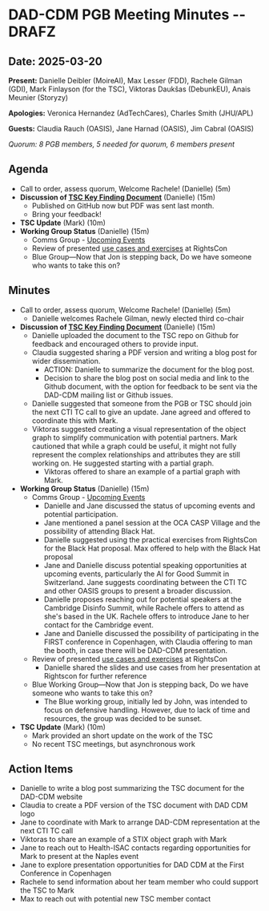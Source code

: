 # DAD-CDM PGB Meeting Minutes -- DRAFZ

## Date: 2025-03-20


**Present:** Danielle Deibler (MoireAI), Max Lesser (FDD),  Rachele Gilman (GDI), Mark Finlayson (for the TSC), Viktoras Daukšas (DebunkEU), Anais Meunier (Storyzy)

**Apologies:**  Veronica Hernandez (AdTechCares),  Charles Smith (JHU/APL)

**Guests:** Claudia Rauch (OASIS), Jane Harnad (OASIS), Jim Cabral (OASIS)

_Quorum: 8 PGB members, 5 needed for quorum, 6 members present_

## Agenda

* Call to order, assess quorum, Welcome Rachele\! (Danielle) (5m)  
* **Discussion of [TSC Key Finding Document](https://github.com/DAD-CDM/dad-cdm-tsc/blob/main/DAD-CDM-Key-Findings-202502.md)** (Danielle) (15m)  
  * Published on GitHub now but PDF was sent last month.   
  * Bring your feedback\!  
* **TSC Update** (Mark) (10m)  
* **Working Group Status** (Danielle) (15m)  
  * Comms Group \- [Upcoming Events](https://docs.google.com/spreadsheets/d/1rGHK44Hvuo06iCPkoYEMdajcDiinoXrpnbT_7XPF_v0/edit?usp=sharing)  
  * Review of presented [use cases and exercises](https://drive.google.com/drive/folders/1JmA4ij9v1m3-haZ0Sa5TcRnUFlIY8yBb?usp=drive_link) at RightsCon  
  * Blue Group—Now that Jon is stepping back, Do we have someone who wants to take this on?

## Minutes

* Call to order, assess quorum, Welcome Rachele\! (Danielle) (5m)  
  * Danielle welcomes Rachele Gilman, newly elected third co-chair  
* **Discussion of [TSC Key Finding Document](https://github.com/DAD-CDM/dad-cdm-tsc/blob/main/DAD-CDM-Key-Findings-202502.md)** (Danielle) (15m)  
  * Danielle uploaded the document to the TSC repo on Github for feedback and encouraged others to provide input.  
  * Claudia suggested sharing a PDF version and writing a blog post for wider dissemination.   
    * ACTION: Danielle to summarize the document for the blog post.   
    * Decision to share the blog post on social media and link to the Github document, with the option for feedback to be sent via the DAD-CDM mailing list or Github issues.  
  * Danielle suggested that someone from the PGB or TSC should join the next CTI TC call to give an update. Jane agreed and offered to coordinate this with Mark.   
  * Viktoras suggested creating a visual representation of the object graph to simplify communication with potential partners. Mark cautioned that while a graph could be useful, it might not fully represent the complex relationships and attributes they are still working on. He suggested starting with a partial graph.  
    *  Viktoras offered to share an example of a partial graph with Mark.  
* **Working Group Status** (Danielle) (15m)  
  * Comms Group \- [Upcoming Events](https://docs.google.com/spreadsheets/d/1rGHK44Hvuo06iCPkoYEMdajcDiinoXrpnbT_7XPF_v0/edit?usp=sharing)  
    * Danielle and Jane discussed the status of upcoming events and potential participation.   
    * Jane mentioned a panel session at the OCA CASP Village and the possibility of attending Black Hat.   
    * Danielle suggested using the practical exercises from RightsCon for the Black Hat proposal. Max offered to help with the Black Hat proposal  
    * Jane and Danielle discuss potential speaking opportunities at upcoming events, particularly the AI for Good Summit in Switzerland. Jane suggests coordinating between the CTI TC and other OASIS groups to present a broader discussion.  
    * Danielle proposes reaching out for potential speakers at the Cambridge Disinfo Summit, while Rachele offers to attend as she's based in the UK. Rachele offers to introduce Jane to her contact for the Cambridge event.  
    * Jane and Danielle discussed the possibility of participating in the FIRST conference in Copenhagen, with Claudia offering to man the booth, in case there will be DAD-CDM presentation.  
  * Review of presented [use cases and exercises](https://drive.google.com/drive/folders/1JmA4ij9v1m3-haZ0Sa5TcRnUFlIY8yBb?usp=drive_link) at RightsCon  
    * Danielle shared the slides and use cases from her presentation at Rightscon for further reference  
  * Blue Working Group—Now that Jon is stepping back, Do we have someone who wants to take this on?  
    * The Blue working group, initially led by John, was intended to focus on defensive handling. However, due to lack of time and resources, the group was decided to be sunset.   
* **TSC Update** (Mark) (10m)  
  * Mark provided an short update on the work of the TSC  
  * No recent TSC meetings, but asynchronous work

## Action Items

* Danielle to write a blog post summarizing the TSC document for the DAD-CDM website  
* Claudia to create a PDF version of the TSC document with DAD CDM logo  
* Jane to coordinate with Mark to arrange DAD-CDM representation at the next CTI TC call  
* Viktoras to share an example of a STIX object graph with Mark  
* Jane to reach out to Health-ISAC contacts regarding opportunities for Mark to present at the Naples event  
* Jane to explore presentation opportunities for DAD CDM at the First Conference in Copenhagen  
* Rachele to send information about her team member who could support the TSC to Mark  
* Max to reach out with potential new TSC member contact

